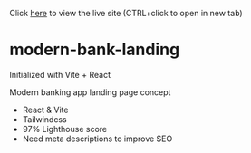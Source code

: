 Click [here](https://banklanding-3ead0.web.app) to view the live site (CTRL+click to open in new tab)

# modern-bank-landing

Initialized with Vite + React

Modern banking app landing page concept

- React & Vite
- Tailwindcss
- 97% Lighthouse score
- Need meta descriptions to improve SEO
